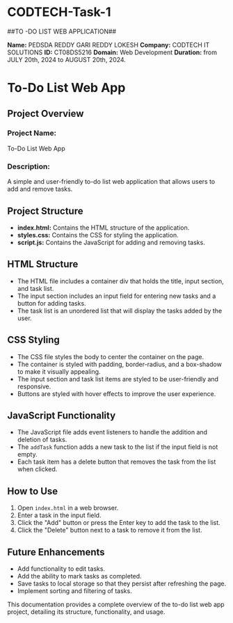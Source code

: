 # CODTECH-Task-1
##TO -DO LIST WEB APPLICATION##

**Name:** PEDSDA REDDY GARI REDDY LOKESH
**Company:** CODTECH IT SOLUTIONS
**ID:** CT08DS5216
**Domain:** Web Development
**Duration:** from JULY 20th, 2024 to AUGUST 20th, 2024.

# To-Do List Web App

## Project Overview

### Project Name:
To-Do List Web App

### Description:
A simple and user-friendly to-do list web application that allows users to add and remove tasks.

## Project Structure

- **index.html:** Contains the HTML structure of the application.
- **styles.css:** Contains the CSS for styling the application.
- **script.js:** Contains the JavaScript for adding and removing tasks.

## HTML Structure

- The HTML file includes a container div that holds the title, input section, and task list.
- The input section includes an input field for entering new tasks and a button for adding tasks.
- The task list is an unordered list that will display the tasks added by the user.

## CSS Styling

- The CSS file styles the body to center the container on the page.
- The container is styled with padding, border-radius, and a box-shadow to make it visually appealing.
- The input section and task list items are styled to be user-friendly and responsive.
- Buttons are styled with hover effects to improve the user experience.

## JavaScript Functionality

- The JavaScript file adds event listeners to handle the addition and deletion of tasks.
- The `addTask` function adds a new task to the list if the input field is not empty.
- Each task item has a delete button that removes the task from the list when clicked.

## How to Use

1. Open `index.html` in a web browser.
2. Enter a task in the input field.
3. Click the "Add" button or press the Enter key to add the task to the list.
4. Click the "Delete" button next to a task to remove it from the list.

## Future Enhancements

- Add functionality to edit tasks.
- Add the ability to mark tasks as completed.
- Save tasks to local storage so that they persist after refreshing the page.
- Implement sorting and filtering of tasks.

This documentation provides a complete overview of the to-do list web app project, detailing its structure, functionality, and usage.
